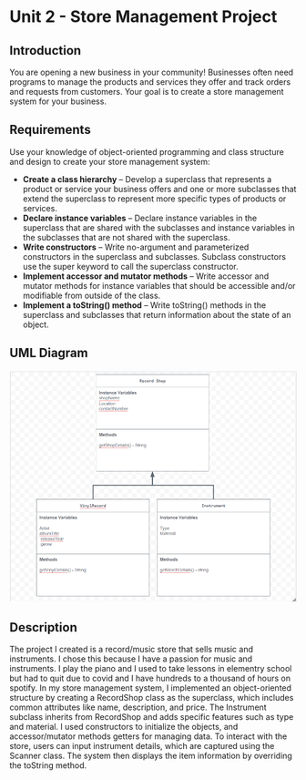 # Unit 2 - Store Management Project

## Introduction

You are opening a new business in your community! Businesses often need programs to manage the products and services they offer and track orders and requests from customers. Your goal is to create a store management system for your business.

## Requirements

Use your knowledge of object-oriented programming and class structure and design to create your store management system:
- **Create a class hierarchy** – Develop a superclass that represents a product or service your business offers and one or more subclasses that extend the superclass to represent more specific types of products or services.
- **Declare instance variables** – Declare instance variables in the superclass that are shared with the subclasses and instance variables in the subclasses that are not shared with the superclass.
- **Write constructors** – Write no-argument and parameterized constructors in the superclass and subclasses. Subclass constructors use the super keyword to call the superclass constructor.
- **Implement accessor and mutator methods** – Write accessor and mutator methods for instance variables that should be accessible and/or modifiable from outside of the class.
- **Implement a toString() method** – Write toString() methods in the superclass and subclasses that return information about the state of an object.

## UML Diagram


![alt text](image.png)

## Description

The project I created is a record/music store that sells music and instruments. I chose this because I have a passion for music and instruments. I play the piano and I used to take lessons in elementry school but had to quit due to covid and I have hundreds to a thousand of hours on spotify. In my store management system, I implemented an object-oriented structure by creating a RecordShop class as the superclass, which includes common attributes like name, description, and price. The Instrument subclass inherits from RecordShop and adds specific features such as type and material. I used constructors to initialize the objects, and accessor/mutator methods getters for managing data. To interact with the store, users can input instrument details, which are captured using the Scanner class. The system then displays the item information by overriding the toString method.